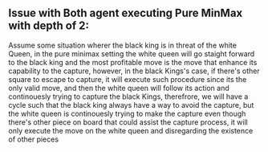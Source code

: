 <h2>Issue with Both agent executing Pure MinMax with depth of 2:</h2>
<p>Assume some situation wherer the black king is in threat of the white Queen, in the pure minimax setting the white queen will go staight forward to the black king and the most profitable move is the move that enhance its capability to the capture, however, in the black Kings's case, if there's other square  to escape to capture, it will execute such procedure since its the only valid move, and then the white queen will follow its action and continouesly trying to capture the black Kings, therefrore, we will have a cycle such that the black king always have a way to avoid the capture, but the white queen is continouesly trying to make the capture even though there's other piece on board that could assist the capture process, it will only execute the move on the white queen and disregarding the existence of other pieces</p>

